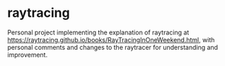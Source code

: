 # raytracing
Personal project implementing the explanation of raytracing at https://raytracing.github.io/books/RayTracingInOneWeekend.html,
with personal comments and changes to the raytracer for understanding and improvement.
